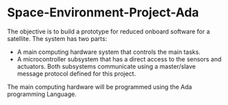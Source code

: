 # Space-Environment-Project-Ada
The objective is to build a prototype for reduced onboard software for a satellite. The system
has two parts:
* A main computing hardware system that controls the main tasks.
* A microcontroller subsystem that has a direct access to the sensors and actuators.
Both subsystems communicate using a master/slave message protocol defined for this project.

The main computing hardware will be programmed using the Ada programming Language.
